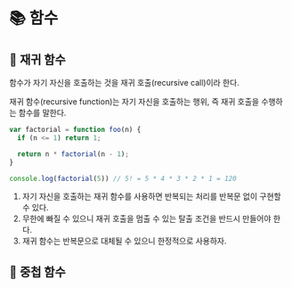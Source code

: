# 📚 함수

## 🎀 재귀 함수

함수가 자기 자신을 호출하는 것을 재귀 호출(recursive call)이라 한다.

재귀 함수(recursive function)는 자기 자신을 호출하는 행위, 즉 재귀 호출을 수행하는 함수를 말한다.

```js
var factorial = function foo(n) {
  if (n <= 1) return 1;

  return n * factorial(n - 1);
}

console.log(factorial(5)) // 5! = 5 * 4 * 3 * 2 * 1 = 120
```

1. 자기 자신을 호출하는 재귀 함수를 사용하면 반복되는 처리를 반복문 없이 구현할 수 있다.
2. 무한에 빠질 수 있으니 재귀 호출을 멈출 수 있는 탈출 조건을 반드시 만들어야 한다.
3. 재귀 함수는 반복문으로 대체될 수 있으니 한정적으로 사용하자.

## 🎀 중첩 함수



